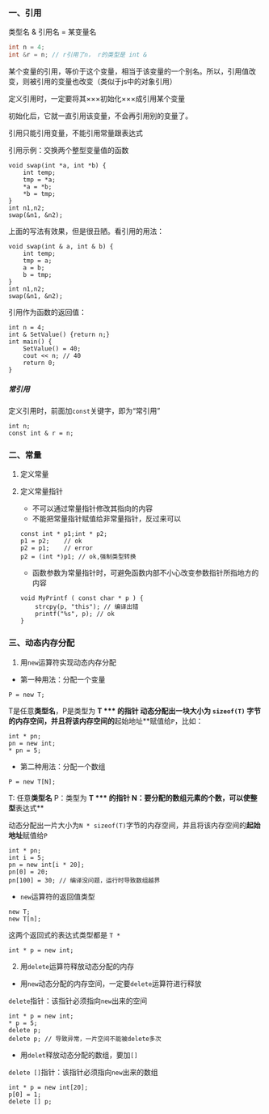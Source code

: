 ### 一、引用
类型名 & 引用名 = 某变量名
```c++
int n = 4;
int &r = n; // r引用了n， r的类型是 int &
```

某个变量的引用，等价于这个变量，相当于该变量的一个别名。所以，引用值改变，则被引用的变量也改变（类似于js中的对象引用）

定义引用时，一定要将其×××初始化×××成引用某个变量

初始化后，它就一直引用该变量，不会再引用别的变量了。

引用只能引用变量，不能引用常量跟表达式

引用示例：交换两个整型变量值的函数
```
void swap(int *a, int *b) {
    int temp;
    tmp = *a;
    *a = *b;
    *b = tmp;
}
int n1,n2;
swap(&n1, &n2);
```

上面的写法有效果，但是很丑陋。看引用的用法：
```
void swap(int & a, int & b) {
    int temp;
    tmp = a;
    a = b;
    b = tmp;
}
int n1,n2;
swap(&n1, &n2);
```
引用作为函数的返回值：
```
int n = 4;
int & SetValue() {return n;}
int main() {
    SetValue() = 40;
    cout << n; // 40
    return 0;
}
```
##### 常引用
定义引用时，前面加`const`关键字，即为“常引用”

```
int n;
const int & r = n;
```

### 二、常量
1. 定义常量
2. 定义常量指针
    - 不可以通过常量指针修改其指向的内容
    - 不能把常量指针赋值给非常量指针，反过来可以

    ```
    const int * p1;int * p2;
    p1 = p2;    // ok
    p2 = p1;    // error
    p2 = (int *)p1; // ok,强制类型转换
    ```
    - 函数参数为常量指针时，可避免函数内部不小心改变参数指针所指地方的内容
    ```
    void MyPrintf ( const char * p ) {
        strcpy(p, "this"); // 编译出错
        printf("%s", p); // ok
    }
    ```


### 三、动态内存分配
1. 用`new`运算符实现动态内存分配

  -  第一种用法：分配一个变量
  ```
  P = new T;
  ```
  T是任意**类型名**，P是类型为 **T *** 的指针
  动态分配出一块大小为 `sizeof(T)` 字节的内存空间，并且将该内存空间的**起始地址**赋值给`P`，比如：

  ```
  int * pn;
  pn = new int;
  * pn = 5;
  ```

  - 第二种用法：分配一个数组
  ```
  P = new T[N];
  ```
  T: 任意**类型名**
  P：类型为 **T *** 的指针
  N：要分配的数组元素的个数，可以使整型**表达式**

  动态分配出一片大小为`N * sizeof(T)`字节的内存空间，并且将该内存空间的**起始地址**赋值给`P`

  ```
  int * pn;
  int i = 5;
  pn = new int[i * 20];
  pn[0] = 20;
  pn[100] = 30; // 编译没问题，运行时导致数组越界
  ```

  - `new`运算符的返回值类型

  ```
  new T;
  new T[n];
  ```

  这两个返回式的表达式类型都是 `T *`

  `int * p = new int;`

2. 用`delete`运算符释放动态分配的内存

  - 用`new`动态分配的内存空间，一定要`delete`运算符进行释放

  `delete`指针：该指针必须指向`new`出来的空间

  ```
  int * p = new int;
  * p = 5;
  delete p;
  delete p; // 导致异常，一片空间不能被delete多次
  ```

  - 用`delet`释放动态分配的数组，要加`[]`

  `delete []`指针：该指针必须指向`new`出来的数组

  ```
  int * p = new int[20];
  p[0] = 1;
  delete [] p;
  ```
